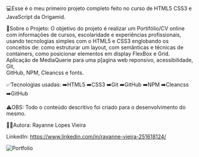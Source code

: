 💻Esse é o meu primeiro projeto completo feito  no curso de HTML5 CSS3 e JavaScript da Origamid.

🔎Sobre o Projeto:
O objetivo do projeto é realizar um Portifólio/CV online com informações de cursos, escolaridade 
e experiências profissionais, usando tecnologias simples com o HTML5 e CSS3 englobando os conceitos de: 
como estruturar um layout, com  semânticas e técnicas de containers, como posicionar elementos em 
display FlexBox e Grid. Aplicação de MediaQuerie para uma p[agina web reponsivo, acessibilidade, Git,  
GitHub, NPM, Cleancss e fonts.


✅Tecnologias usadas:
➡️HTML5
➡️CSS3
➡️Git
➡️GitHub
➡️NPM
➡️Cleancss
➡️GitHub

⚠️OBS: Todo o conteúdo descritivo foi criado para o desenvolvimento do mesmo.


💁‍♀️Autora:
Rayanne Lopes Vieira

LinkedIn: https://www.linkedin.com/in/rayanne-vieira-251618124/

![Portfolio](https://github.com/Rayy-Main/Rayy-Main.github.io/assets/126875224/4ed7086e-1e87-4d1e-9437-9d99a32eb28a)
